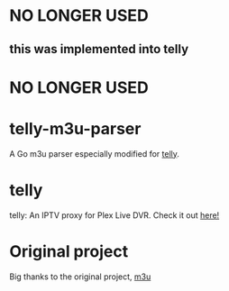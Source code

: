 # NO LONGER USED
## this was implemented into telly
# NO LONGER USED



# telly-m3u-parser
A Go m3u parser especially modified for [telly](https://github.com/tombowditch/telly).

# telly

telly: An IPTV proxy for Plex Live DVR. Check it out [here!](https://github.com/tombowditch/telly)

# Original project

Big thanks to the original project, [m3u](https://github.com/jamesnetherton/m3u)

